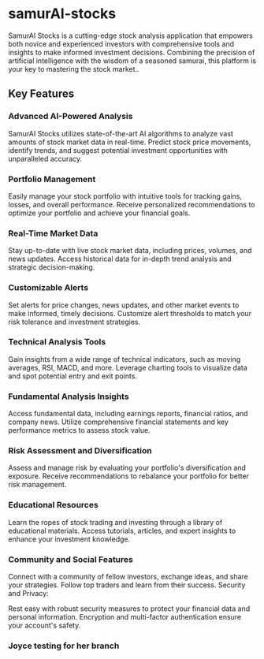 # samurAI-stocks

SamurAI Stocks is a cutting-edge stock analysis application that empowers both novice and experienced investors with comprehensive tools and insights to make informed investment decisions. Combining the precision of artificial intelligence with the wisdom of a seasoned samurai, this platform is your key to mastering the stock market..

## Key Features

### Advanced AI-Powered Analysis

SamurAI Stocks utilizes state-of-the-art AI algorithms to analyze vast amounts of stock market data in real-time.
Predict stock price movements, identify trends, and suggest potential investment opportunities with unparalleled accuracy.

### Portfolio Management

Easily manage your stock portfolio with intuitive tools for tracking gains, losses, and overall performance.
Receive personalized recommendations to optimize your portfolio and achieve your financial goals.

### Real-Time Market Data

Stay up-to-date with live stock market data, including prices, volumes, and news updates.
Access historical data for in-depth trend analysis and strategic decision-making.

### Customizable Alerts

Set alerts for price changes, news updates, and other market events to make informed, timely decisions.
Customize alert thresholds to match your risk tolerance and investment strategies.

### Technical Analysis Tools

Gain insights from a wide range of technical indicators, such as moving averages, RSI, MACD, and more.
Leverage charting tools to visualize data and spot potential entry and exit points.

### Fundamental Analysis Insights

Access fundamental data, including earnings reports, financial ratios, and company news.
Utilize comprehensive financial statements and key performance metrics to assess stock value.

### Risk Assessment and Diversification

Assess and manage risk by evaluating your portfolio's diversification and exposure.
Receive recommendations to rebalance your portfolio for better risk management.

### Educational Resources

Learn the ropes of stock trading and investing through a library of educational materials.
Access tutorials, articles, and expert insights to enhance your investment knowledge.

### Community and Social Features

Connect with a community of fellow investors, exchange ideas, and share your strategies.
Follow top traders and learn from their success.
Security and Privacy:

Rest easy with robust security measures to protect your financial data and personal information.
Encryption and multi-factor authentication ensure your account's safety.

### Joyce testing for her branch
